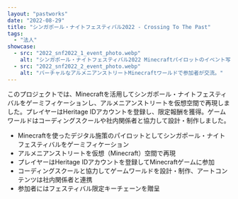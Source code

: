 ```yaml
---
layout: "pastworks"
date: "2022-08-29"
title: "シンガポール・ナイトフェスティバル2022 - Crossing To The Past"
tags:
  - "法人"
showcase:
  - src: "2022_snf2022_1_event_photo.webp"
    alt: "シンガポール・ナイトフェスティバル2022 Minecraftパイロットのイベント写真。"
  - src: "2022_snf2022_2_event_photo.webp"
    alt: "バーチャルなアルメニアンストリートMinecraftワールドで参加者が交流。"
---
```

このプロジェクトでは、Minecraftを活用してシンガポール・ナイトフェスティバルをゲーミフィケーションし、アルメニアンストリートを仮想空間で再現しました。プレイヤーはHeritage IDアカウントを登録し、限定報酬を獲得。ゲームワールドはコーディングスクールや社内関係者と協力して設計・制作しました。

- Minecraftを使ったデジタル施策のパイロットとしてシンガポール・ナイトフェスティバルをゲーミフィケーション
- アルメニアンストリートを仮想（Minecraft）空間で再現
- プレイヤーはHeritage IDアカウントを登録してMinecraftゲームに参加
- コーディングスクールと協力してゲームワールドを設計・制作、アートコンテンツは社内関係者と連携
- 参加者にはフェスティバル限定キーチェーンを贈呈
